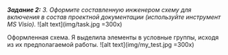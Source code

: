 **_Задание 2:_** *3. Оформите составленную инженером схему для включения в состав проектной документации (используйте инструмент MS Visio).*
![alt text](img/task.jpg =300x)

Оформленная схема.
Я выделила элементы в условные группы, исходя из их предполагаемой работы.
![alt text](img/my_test.jpg =300x)
